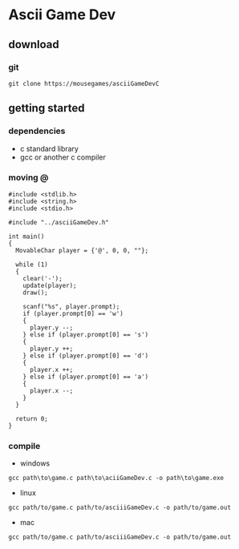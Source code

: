 # Ascii Game Dev
## download
### git
```
git clone https://mousegames/asciiGameDevC
```

## getting started
### dependencies
- c standard library
- gcc or another c compiler
### moving @
```
#include <stdlib.h>
#include <string.h>
#include <stdio.h>

#include "../asciiGameDev.h"

int main()
{
  MovableChar player = {'@', 0, 0, ""};

  while (1)
  {
    clear('-');
    update(player);
    draw();

    scanf("%s", player.prompt);
    if (player.prompt[0] == 'w')
    {
      player.y --;
    } else if (player.prompt[0] == 's')
    {
      player.y ++;
    } else if (player.prompt[0] == 'd')
    {
      player.x ++;
    } else if (player.prompt[0] == 'a')
    {
      player.x --;
    }
  }
  
  return 0;
}

```
### compile
- windows
```
gcc path\to\game.c path\to\aciiGameDev.c -o path\to\game.exe 
```
- linux
```
gcc path/to/game.c path/to/asciiiGameDev.c -o path/to/game.out
```
- mac
```
gcc path/to/game.c path/to/asciiiGameDev.c -o path/to/game.out
```
